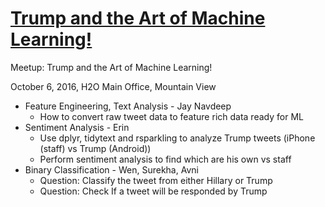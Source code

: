 # [Trump and the Art of Machine Learning!](http://www.meetup.com//Silicon-Valley-Big-Data-Science/events/234342356/?showDescription=true)

Meetup: Trump and the Art of Machine Learning!

October 6, 2016, H2O Main Office, Mountain View

- Feature Engineering, Text Analysis - Jay Navdeep
    - How to convert raw tweet data to feature rich data ready for ML
- Sentiment Analysis - Erin
    - Use dplyr, tidytext and rsparkling to analyze Trump tweets (iPhone (staff) vs Trump (Android))
    - Perform sentiment analysis to find which are his own vs staff
- Binary Classification - Wen, Surekha, Avni
  - Question: Classify the tweet from either Hillary or Trump
  - Question: Check If a tweet will be responded by Trump

